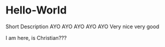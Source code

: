 # Hello-World
Short Description
AYO AYO AYO AYO AYO
Very nice very good

I am here, is Christian???
